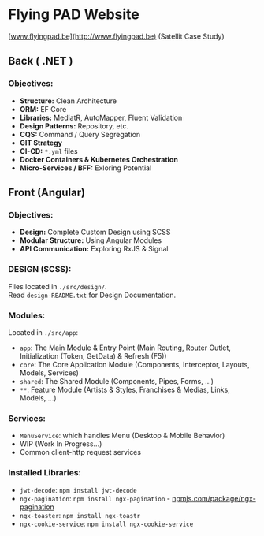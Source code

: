 # Flying PAD Website

[www.flyingpad.be](http://www.flyingpad.be) (Satellit Case Study)

## Back ( .NET )

### Objectives:
- **Structure:** Clean Architecture
- **ORM:** EF Core
- **Libraries:** MediatR, AutoMapper, Fluent Validation
- **Design Patterns:** Repository, etc.
- **CQS:** Command / Query Segregation
- **GIT Strategy**
- **CI-CD:** `*.yml` files
- **Docker Containers & Kubernetes Orchestration**
- **Micro-Services / BFF:** Exloring Potential

## Front (Angular)

### Objectives:
- **Design:** Complete Custom Design using SCSS
- **Modular Structure:** Using Angular Modules
- **API Communication:** Exploring RxJS & Signal

### DESIGN (SCSS):
Files located in `./src/design/`.  
Read `design-README.txt` for Design Documentation.

### Modules:
Located in `./src/app`:

- `app`: The Main Module & Entry Point (Main Routing, Router Outlet, Initialization (Token, GetData) & Refresh (F5))
- `core`: The Core Application Module (Components, Interceptor, Layouts, Models, Services)
- `shared`: The Shared Module (Components, Pipes, Forms, ...)
- `**`: Feature Module (Artists & Styles, Franchises & Medias, Links, Models, ...)

### Services:

- `MenuService`: which handles Menu (Desktop & Mobile Behavior)
- WIP (Work In Progress...)
- Common client-http request services

### Installed Libraries:

- `jwt-decode`: `npm install jwt-decode`
- `ngx-pagination`: `npm install ngx-pagination` - [npmjs.com/package/ngx-pagination](https://www.npmjs.com/package/ngx-pagination)
- `ngx-toaster`: `npm install ngx-toastr`
- `ngx-cookie-service`: `npm install ngx-cookie-service`
